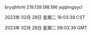 brysjhhrhl 219.139.198.196 yqqlmgsycl

2023年 02月 28日 星期二 16:03:39 CST

2023年 02月 28日 星期二 08:03:39 GMT
